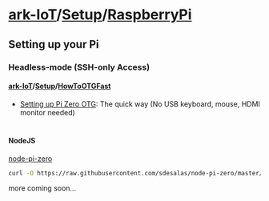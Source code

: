 # [ark-IoT](https://github.com/sleepdefic1t/ark-IoT)/[Setup](https://github.com/sleepdefic1t/ark-IoT/tree/master/Setup)/[RaspberryPi](https://github.com/sleepdefic1t/ark-IoT/tree/master/RaspberryPi "ark-IoT/Setup/RaspberryPi")

## Setting up your Pi  

### Headless-mode (SSH-only Access)



#### [ark-IoT](https://github.com/sleepdefic1t/ark-IoT)/[Setup](https://github.com/sleepdefic1t/ark-IoT/tree/master/Setup)/[HowToOTGFast](https://github.com/sleepdefic1t/ark-IoT/blob/master/Setup/HowToOTGFast.md "ark-IoT/Setup/HowToOGTFast")  
-    [Setting up Pi Zero OTG](https://github.com/sleepdefic1t/ark-IoT/blob/master/Setup/HowToOTGFast.md "ark-IoT/Setup/HowToOGTFast"): The quick way (No USB keyboard, mouse, HDMI monitor needed)  
   

#
#### NodeJS

[node-pi-zero](https://github.com/sdesalas/node-pi-zero)
```bash
curl -O https://raw.githubusercontent.com/sdesalas/node-pi-zero/master/install-node-v.last.sh && sudo chmod +x install-node-v.last.sh && ./install-node-v.last.sh
```

more coming soon...
